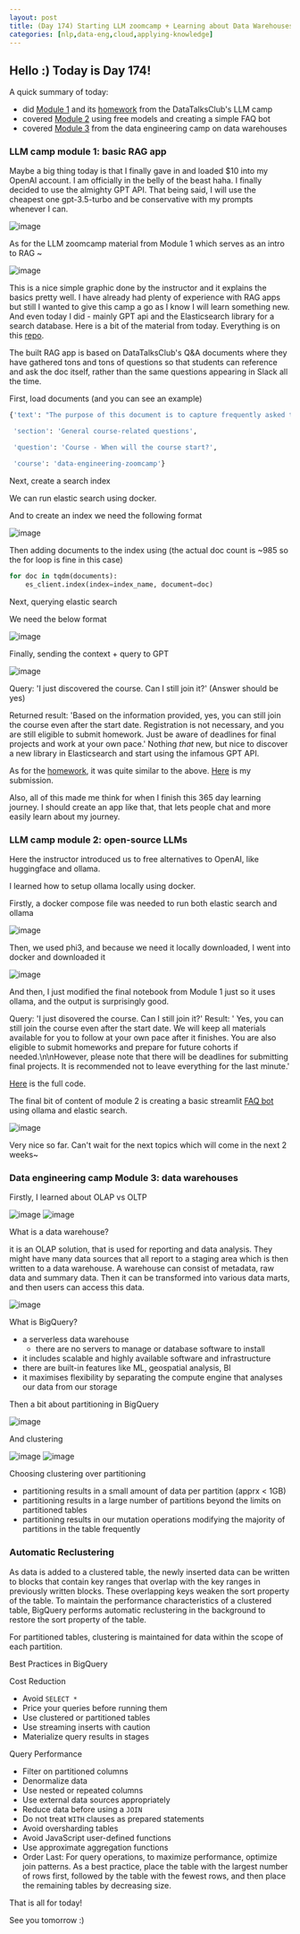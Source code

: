 ```yaml
---
layout: post
title: (Day 174) Starting LLM zoomcamp + Learning about Data Warehouses + BigQuery
categories: [nlp,data-eng,cloud,applying-knowledge]
---
```


## Hello :) Today is Day 174!
A quick summary of today:
* did [Module 1](https://github.com/DataTalksClub/llm-zoomcamp/tree/main/01-intro) and its [homework](https://github.com/DataTalksClub/llm-zoomcamp/blob/main/cohorts/2024/01-intro/homework.md) from the DataTalksClub's LLM camp
* covered [Module 2](https://github.com/DataTalksClub/llm-zoomcamp/tree/main/02-open-source) using free models and creating a simple FAQ bot
* covered [Module 3](https://github.com/DataTalksClub/data-engineering-zoomcamp/tree/main/03-data-warehouse) from the data engineering camp on data warehouses

### LLM camp module 1: basic RAG app

Maybe a big thing today is that I finally gave in and loaded $10 into my OpenAI account. I am officially in the belly of the beast haha. I finally decided to use the almighty GPT API. That being said, I will use the cheapest one gpt-3.5-turbo and be conservative with my prompts whenever I can. 

![image](https://github.com/user-attachments/assets/747d858b-b932-462e-81db-448a635a8311)

As for the LLM zoomcamp material from Module 1 which serves as an intro to RAG ~

![image](https://github.com/user-attachments/assets/ac334a0d-2dd5-4395-993d-4a1d7a151d6b)

This is a nice simple graphic done by the instructor and it explains the basics pretty well. I have already had plenty of experience with RAG apps but still I wanted to give this camp a go as I know I will learn something new. And even today I did - mainly GPT api and the Elasticsearch library for a search database. 
Here is a bit of the material from today. Everything is on this [repo](https://github.com/divakaivan/llm-camp/tree/main/Module%201). 

The built RAG app is based on DataTalksClub's Q&A documents where they have gathered tons and tons of questions so that students can reference and ask the doc itself, rather than the same questions appearing in Slack all the time. 

First, load documents (and you can see an example)
```python
{'text': "The purpose of this document is to capture frequently asked technical questions\nThe exact day and hour of the course will be 15th Jan 2024 at 17h00. The course will start with the first  “Office Hours'' live.1\nSubscribe to course public Google Calendar (it works from Desktop only).\nRegister before the course starts using this link.\nJoin the course Telegram channel with announcements.\nDon’t forget to register in DataTalks.Club's Slack and join the channel.",

 'section': 'General course-related questions',

 'question': 'Course - When will the course start?',

 'course': 'data-engineering-zoomcamp'}
```
Next, create a search index

We can run elastic search using docker. 

And to create an index we need the following format

![image](https://github.com/user-attachments/assets/84ca98c3-38e0-44ad-810a-dee129ff0992)

Then adding documents to the index using (the actual doc count is ~985 so the for loop is fine in this case)

```python 
for doc in tqdm(documents):
    es_client.index(index=index_name, document=doc)
```

Next, querying elastic search

We need the below format

![image](https://github.com/user-attachments/assets/d4198fcc-cdda-4519-9785-6a27c8199e2d)

Finally, sending the context + query to GPT

![image](https://github.com/user-attachments/assets/174d993c-45be-4d6a-9046-1efa58b2b539)

Query: 'I just discovered the course. Can I still join it?' (Answer should be yes)

Returned result: 'Based on the information provided, yes, you can still join the course even after the start date. Registration is not necessary, and you are still eligible to submit homework. Just be aware of deadlines for final projects and work at your own pace.'
Nothing *that* new, but nice to discover a new library in Elasticsearch and start using the infamous GPT API.

As for the [homework](https://github.com/DataTalksClub/llm-zoomcamp/blob/main/cohorts/2024/01-intro/homework.md), it was quite similar to the above. [Here](https://github.com/divakaivan/llm-camp/blob/main/Module%201/Homework%201.ipynb) is my submission.

Also, all of this made me think for when I finish this 365 day learning journey. I should create an app like that, that lets people chat and more easily learn about my journey. 

### LLM camp module 2: open-source LLMs

Here the instructor introduced us to free alternatives to OpenAI, like huggingface and ollama.

I learned how to setup ollama locally using docker. 

Firstly, a docker compose file was needed to run both elastic search and ollama

![image](https://github.com/user-attachments/assets/a134f5fd-71ae-4692-989a-a98226a3cf99)

Then, we used phi3, and because we need it locally downloaded, I went into docker and downloaded it

![image](https://github.com/user-attachments/assets/626492f1-e055-4173-b6fd-5caffcde5915)

And then, I just modified the final notebook from Module 1 just so it uses ollama, and the output is surprisingly good. 

Query: 'I just disovered the course. Can I still join it?'
Result: ' Yes, you can still join the course even after the start date. We will keep all materials available for you to follow at your own pace after it finishes. You are also eligible to submit homeworks and prepare for future cohorts if needed.\n\nHowever, please note that there will be deadlines for submitting final projects. It is recommended not to leave everything for the last minute.'

[Here](https://github.com/divakaivan/llm-camp/blob/main/Module%202/rag-intro-with-ollama.ipynb) is the full code.

The final bit of content of module 2 is creating a basic streamlit [FAQ bot](https://github.com/divakaivan/llm-camp/blob/main/Module%202/faq.py) using ollama and elastic search. 

![image](https://github.com/user-attachments/assets/7e3c1f88-5735-4f9c-8e2a-9329e010818d)

Very nice so far. Can't wait for the next topics which will come in the next 2 weeks~

### Data engineering camp Module 3: data warehouses

Firstly, I learned about OLAP vs OLTP

![image](https://github.com/user-attachments/assets/f771ee13-4362-45de-97ef-32fbb9447c3e)
![image](https://github.com/user-attachments/assets/7a522b49-8e1e-414a-b041-82a40fe46bed)

What is a data warehouse?

it is an OLAP solution, that is used for reporting and data analysis. They might have many data sources that all report to a staging area which is then written to a data warehouse. A warehouse can consist of metadata, raw data and summary data. Then it can be transformed into various data marts, and then users can access this data. 

![image](https://github.com/user-attachments/assets/e80830ce-22c8-487c-ac25-57a2991c06dc)

What is BigQuery?

* a serverless data warehouse
  * there are no servers to manage or database software to install
* it includes scalable and highly available software and infrastructure
* there are built-in features like ML, geospatial analysis, BI
* it maximises flexibility by separating the compute engine that analyses our data from our storage

Then a bit about partitioning in BigQuery

![image](https://github.com/user-attachments/assets/29d4d2f0-f942-4439-b8f9-a1319a055ea1)

And clustering

![image](https://github.com/user-attachments/assets/a54827ec-fac1-4fc9-b5ba-fb9960f41b50)
![image](https://github.com/user-attachments/assets/dd2d07b9-1092-4dc9-a4a5-d63a0cecd9ed)

Choosing clustering over partitioning

* partitioning results in a small amount of data per partition (apprx < 1GB)
* partitioning results in a large number of partitions beyond the limits on partitioned tables
* partitioning results in our mutation operations modifying the majority of partitions in the table frequently

### Automatic Reclustering

As data is added to a clustered table, the newly inserted data can be written to blocks that contain key ranges that overlap with the key ranges in previously written blocks. These overlapping keys weaken the sort property of the table. To maintain the performance characteristics of a clustered table, BigQuery performs automatic reclustering in the background to restore the sort property of the table.

For partitioned tables, clustering is maintained for data within the scope of each partition.

Best Practices in BigQuery

Cost Reduction

- Avoid `SELECT *`
- Price your queries before running them
- Use clustered or partitioned tables
- Use streaming inserts with caution
- Materialize query results in stages

Query Performance

- Filter on partitioned columns
- Denormalize data
- Use nested or repeated columns
- Use external data sources appropriately
- Reduce data before using a `JOIN`
- Do not treat `WITH` clauses as prepared statements
- Avoid oversharding tables
- Avoid JavaScript user-defined functions
- Use approximate aggregation functions
- Order Last: For query operations, to maximize performance, optimize join patterns. As a best practice, place the table with the largest number of rows first, followed by the table with the fewest rows, and then place the remaining tables by decreasing size.

That is all for today!

See you tomorrow :)
